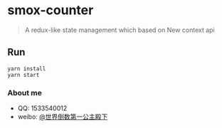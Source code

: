 # smox-counter
>A redux-like state management which based on New context api

## Run
```shell
yarn install
yarn start
```

### About me

* QQ: 1533540012
* weibo: [@世界倒数第一公主殿下](http://weibo.com/oreshura)